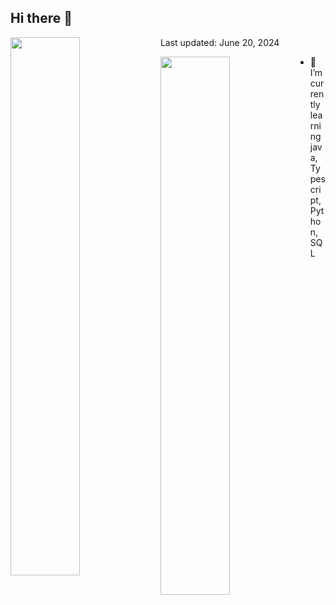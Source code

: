 ## Hi there 👋

<div>
    <img align="left" width="47%" src="https://github-readme-stats.vercel.app/api?username=Nazmul1932&show_icons=true&theme=radical" />
    <p>Last updated: June 20, 2024</p>
</div>
<img align="left" width="47%" src="https://github-readme-stats.vercel.app/api/top-langs/?username=Nazmul1932&layout=compact" />

- 🌱 I’m currently learning java, Typescript, Python, SQL

